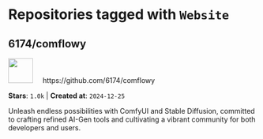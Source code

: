 # Repositories tagged with `Website`


## 6174/comflowy


<a href='https://github.com/6174/comflowy'>
<img src="https://avatars.githubusercontent.com/u/3872872?v=4" width="50" height="50"></a> &nbsp; &nbsp; https://github.com/6174/comflowy

**Stars**: `1.0k` | **Created at**: `2024-12-25`


Unleash endless possibilities with ComfyUI and Stable Diffusion, committed to crafting refined AI-Gen tools and cultivating a vibrant community for both developers and users. 
